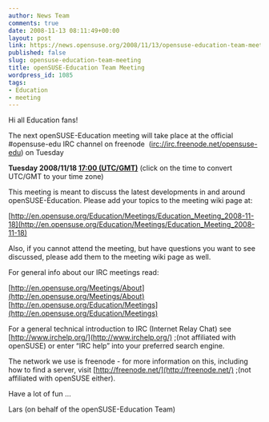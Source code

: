 ```yaml
---
author: News Team
comments: true
date: 2008-11-13 08:11:49+00:00
layout: post
link: https://news.opensuse.org/2008/11/13/opensuse-education-team-meeting/
published: false
slug: opensuse-education-team-meeting
title: openSUSE-Education Team Meeting
wordpress_id: 1085
tags:
- Education
- meeting
---
```


Hi all Education fans!

The next openSUSE-Education meeting will take place at the official #opensuse-edu IRC channel on freenode  ([irc://irc.freenode.net/opensuse-edu](irc://irc.freenode.net/opensuse-edu)) on Tuesday

**Tuesday 2008/11/18 [17:00 (UTC/GMT)](http://www.worldtimeserver.com/convert_time_in_UTC.aspx?y=2008&mo=11&d=18&h=17&mn=0)**
(click on the time to convert UTC/GMT to your time zone)

This meeting is meant to discuss the latest developments in and around openSUSE-Education. Please add your topics to the meeting wiki page at:

[http://en.opensuse.org/Education/Meetings/Education_Meeting_2008-11-18](http://en.opensuse.org/Education/Meetings/Education_Meeting_2008-11-18)

Also, if you cannot attend the meeting, but have questions you want to see discussed, please add them to the meeting wiki page as well.

For general info about our IRC meetings read:

[http://en.opensuse.org/Meetings/About](http://en.opensuse.org/Meetings/About)
[http://en.opensuse.org/Education/Meetings](http://en.opensuse.org/Education/Meetings)

For a general technical introduction to IRC (Internet Relay Chat) see [http://www.irchelp.org/](http://www.irchelp.org/) ;(not affiliated with openSUSE) or enter “IRC help” into your preferred search engine.

The network we use is freenode - for more information on this, including how to find a server, visit [http://freenode.net/](http://freenode.net/) ;(not affiliated with openSUSE either).

Have a lot of fun …

Lars (on behalf of the openSUSE-Education Team)
